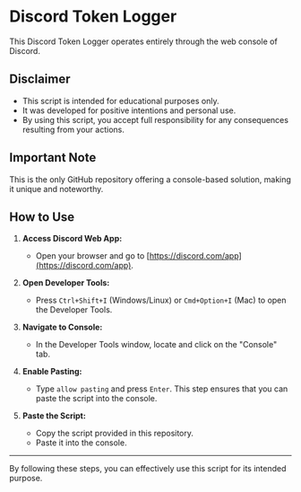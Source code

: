 # Discord Token Logger

This Discord Token Logger operates entirely through the web console of Discord.

## Disclaimer

- This script is intended for educational purposes only.
- It was developed for positive intentions and personal use.
- By using this script, you accept full responsibility for any consequences resulting from your actions.

## Important Note

This is the only GitHub repository offering a console-based solution, making it unique and noteworthy.

## How to Use

1. **Access Discord Web App:**
   - Open your browser and go to [https://discord.com/app](https://discord.com/app).

2. **Open Developer Tools:**
   - Press `Ctrl+Shift+I` (Windows/Linux) or `Cmd+Option+I` (Mac) to open the Developer Tools.

3. **Navigate to Console:**
   - In the Developer Tools window, locate and click on the "Console" tab.

4. **Enable Pasting:**
   - Type `allow pasting` and press `Enter`. This step ensures that you can paste the script into the console.

5. **Paste the Script:**
   - Copy the script provided in this repository.
   - Paste it into the console.

---

By following these steps, you can effectively use this script for its intended purpose.
